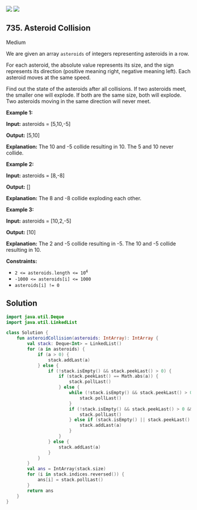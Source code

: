 [![](https://img.shields.io/github/stars/javadev/LeetCode-in-Kotlin?label=Stars&style=flat-square)](https://github.com/javadev/LeetCode-in-Kotlin)
[![](https://img.shields.io/github/forks/javadev/LeetCode-in-Kotlin?label=Fork%20me%20on%20GitHub%20&style=flat-square)](https://github.com/javadev/LeetCode-in-Kotlin/fork)

## 735\. Asteroid Collision

Medium

We are given an array `asteroids` of integers representing asteroids in a row.

For each asteroid, the absolute value represents its size, and the sign represents its direction (positive meaning right, negative meaning left). Each asteroid moves at the same speed.

Find out the state of the asteroids after all collisions. If two asteroids meet, the smaller one will explode. If both are the same size, both will explode. Two asteroids moving in the same direction will never meet.

**Example 1:**

**Input:** asteroids = [5,10,-5]

**Output:** [5,10]

**Explanation:** The 10 and -5 collide resulting in 10. The 5 and 10 never collide.

**Example 2:**

**Input:** asteroids = [8,-8]

**Output:** []

**Explanation:** The 8 and -8 collide exploding each other.

**Example 3:**

**Input:** asteroids = [10,2,-5]

**Output:** [10]

**Explanation:** The 2 and -5 collide resulting in -5. The 10 and -5 collide resulting in 10.

**Constraints:**

*   <code>2 <= asteroids.length <= 10<sup>4</sup></code>
*   `-1000 <= asteroids[i] <= 1000`
*   `asteroids[i] != 0`

## Solution

```kotlin
import java.util.Deque
import java.util.LinkedList

class Solution {
    fun asteroidCollision(asteroids: IntArray): IntArray {
        val stack: Deque<Int> = LinkedList()
        for (a in asteroids) {
            if (a > 0) {
                stack.addLast(a)
            } else {
                if (!stack.isEmpty() && stack.peekLast() > 0) {
                    if (stack.peekLast() == Math.abs(a)) {
                        stack.pollLast()
                    } else {
                        while (!stack.isEmpty() && stack.peekLast() > 0 && stack.peekLast() < Math.abs(a)) {
                            stack.pollLast()
                        }
                        if (!stack.isEmpty() && stack.peekLast() > 0 && stack.peekLast() == Math.abs(a)) {
                            stack.pollLast()
                        } else if (stack.isEmpty() || stack.peekLast() < 0) {
                            stack.addLast(a)
                        }
                    }
                } else {
                    stack.addLast(a)
                }
            }
        }
        val ans = IntArray(stack.size)
        for (i in stack.indices.reversed()) {
            ans[i] = stack.pollLast()
        }
        return ans
    }
}
```
